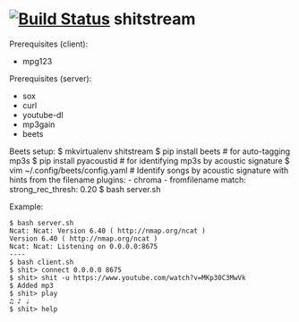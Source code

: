 [![Build Status](https://travis-ci.org/nijotz/shitstream.svg?branch=master)](https://travis-ci.org/nijotz/shitstream)
shitstream
==========

Prerequisites (client):
* mpg123

Prerequisites (server):
* sox
* curl
* youtube-dl
* mp3gain
* beets

Beets setup:
    $ mkvirtualenv shitstream
    $ pip install beets       # for auto-tagging mp3s
    $ pip install pyacoustid  # for identifying mp3s by acoustic signature
    $ vim ~/.config/beets/config.yaml
    # Identify songs by acoustic signature with hints from the filename
    plugins:
        - chroma
        - fromfilename
    match:
      strong_rec_thresh: 0.20
    $ bash server.sh

Example:

    $ bash server.sh
    Ncat: Ncat: Version 6.40 ( http://nmap.org/ncat )
    Version 6.40 ( http://nmap.org/ncat )
    Ncat: Ncat: Listening on 0.0.0.0:8675
    ----
    $ bash client.sh
    $ shit> connect 0.0.0.0 8675
    $ shit> shit -u https://www.youtube.com/watch?v=MKp30C3MwVk
    $ Added mp3
    $ shit> play
    ♫ ♪ ♩
    $ shit> help
